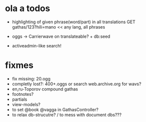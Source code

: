 # ola a todos

* highlighting of given phrase(word/part) in all translations
  GET gathas/123?hili=mano << any lang, all phrases

* oggs -> Carrierwave on translateable? + db:seed

* activeadmin-like search!


# fixmes

* fix missing: 20.ogg
* completly lost?: 400+.oggs or search web.archive.org for wavs?
* en,ru-Toporov compound gathas
* footnotes?
* partials
* view-models?
* to set @book @vagga in GathasController?
* to relax db-strucutre? / to mess with document dbs???
